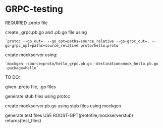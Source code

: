 # GRPC-testing

REQUIRED .proto file

create _grpc.pb.go and .pb.go file using

    `protoc --go_out=. --go_opt=paths=source_relative --go-grpc_out=. --go-grpc_opt=paths=source_relative proto/hello.proto`

create mockserver using:

    `mockgen -source=proto/hello_grpc.pb.go -destination=mock_hello.pb.go -package=hello`


TO DO:

given .proto file, .go files

generate stub files using protoc

create mockserver.pb.go using stub files using mockgen

generate test files USE ROOST-GPT(protofile,mockserverstub) returns(test_files)
